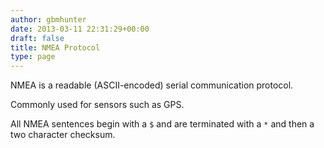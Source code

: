 ```yaml
---
author: gbmhunter
date: 2013-03-11 22:31:29+00:00
draft: false
title: NMEA Protocol
type: page
---
```


NMEA is a readable (ASCII-encoded) serial communication protocol.

Commonly used for sensors such as GPS.

All NMEA sentences begin with a `$` and are terminated with a `*` and then a two character checksum.
